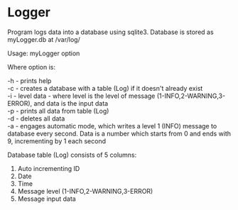 # Logger

Program logs data into a database using sqlite3. Database is stored as myLogger.db at /var/log/

Usage: myLogger option

Where option is:

-h - prints help  
-c - creates a database with a table (Log) if it doesn't already exist  
-i - level data - where level is the level of message (1-INFO,2-WARNING,3-ERROR), and data is the input data  
-p - prints all data from table (Log)  
-d - deletes all data  
-a - engages automatic mode, which writes a level 1 (INFO) message to database every second. Data is a number which starts from 0 and ends with 9, incrementing by 1 each second  

Database table (Log) consists of 5 columns:
1. Auto incrementing ID
2. Date
3. Time
4. Message level (1-INFO,2-WARNING,3-ERROR)
5. Message input data
